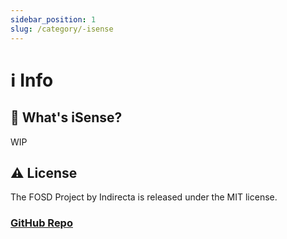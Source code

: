 ```yaml
---
sidebar_position: 1
slug: /category/-isense
---
```


# ℹ️ Info

## 📖 What's iSense?
WIP

## ⚠️ License

The FOSD Project by Indirecta is released under the MIT license.

### [GitHub Repo](https://github.com/Indirecta-Technologies/fosd)